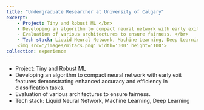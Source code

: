 ```yaml
---
title: "Undergraduate Researcher at University of Calgary"
excerpt: 
    - Project: Tiny and Robust ML </br>
    - Developing an algorithm to compact neural network with early exit features demonstrating enhanced accuracy and efficiency in classification tasks. </br>
    - Evaluation of various architectures to ensure fairness. </br>
    - Tech stack: Liquid Neural Network, Machine Learning, Deep Learning<br/>
    <img src='/images/mitacs.png' width='300' height='100'>
collection: experience
---
```


- Project: Tiny and Robust ML
- Developing an algorithm to compact neural network with early exit features demonstrating enhanced accuracy and efficiency in classification tasks.
- Evaluation of various architectures to ensure fairness.
- Tech stack: Liquid Neural Network, Machine Learning, Deep Learning
